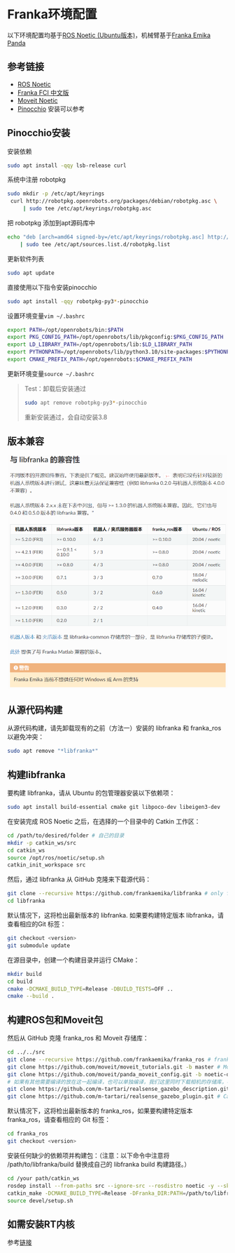# Franka环境配置
以下环境配置均基于[ROS Noetic (Ubuntu版本)](https://wiki.ros.org/noetic/Installation/Ubuntu)，机械臂基于[Franka Emika Panda](https://github.com/Liujian1997/Franka_env-Installation/Franka_Emika_Panda_Instruction_Handbook_CN.pdf)
## 参考链接
- [ROS Noetic](https://wiki.ros.org/noetic/Installation/Ubuntu)
- [Franka FCI 中文版](https://franka.cn/FCI/overview.html)
- [Moveit Noetic](https://moveit.github.io/moveit_tutorials/doc/getting_started/getting_started.html#)
- [Pinocchio](https://stack-of-tasks.github.io/pinocchio/download.html) 安装可以参考

## Pinocchio安装
安装依赖
```bash
sudo apt install -qqy lsb-release curl
```
系统中注册 robotpkg
```bash
sudo mkdir -p /etc/apt/keyrings
 curl http://robotpkg.openrobots.org/packages/debian/robotpkg.asc \
     | sudo tee /etc/apt/keyrings/robotpkg.asc
```
把 robotpkg 添加到apt源码库中
```bash
echo "deb [arch=amd64 signed-by=/etc/apt/keyrings/robotpkg.asc] http://robotpkg.openrobots.org/packages/debian/pub $(lsb_release -cs) robotpkg" \
    | sudo tee /etc/apt/sources.list.d/robotpkg.list
```
更新软件列表
```bash
sudo apt update
```
直接使用以下指令安装pinocchio
```bash
sudo apt install -qqy robotpkg-py3*-pinocchio
```
设置环境变量`vim ~/.bashrc`
```bash
export PATH=/opt/openrobots/bin:$PATH
export PKG_CONFIG_PATH=/opt/openrobots/lib/pkgconfig:$PKG_CONFIG_PATH
export LD_LIBRARY_PATH=/opt/openrobots/lib:$LD_LIBRARY_PATH
export PYTHONPATH=/opt/openrobots/lib/python3.10/site-packages:$PYTHONPATH # Adapt your desired python version here
export CMAKE_PREFIX_PATH=/opt/openrobots:$CMAKE_PREFIX_PATH
```
更新环境变量`source ~/.bashrc`
> Test：卸载后安装通过
> ![]()
> ```bash
> sudo apt remove robotpkg-py3*-pinocchio
> ```
> 重新安装通过，会自动安装3.8
## 版本兼容

![](https://github.com/Liujian1997/Franka_env-Installation/blob/main/img/Snipaste_2024-07-11_12-21-44.png)

## 从源代码构建

从源代码构建，请先卸载现有的之前（方法一）安装的 libfranka 和 franka_ros 以避免冲突：
```bash
sudo apt remove "*libfranka*"
```
## 构建libfranka

要构建 libfranka，请从 Ubuntu 的包管理器安装以下依赖项：
```bash
sudo apt install build-essential cmake git libpoco-dev libeigen3-dev
```
在安装完成 ROS Noetic 之后，在选择的一个目录中的 Catkin 工作区：
```bash
cd /path/to/desired/folder # 自己的目录
mkdir -p catkin_ws/src
cd catkin_ws
source /opt/ros/noetic/setup.sh
catkin_init_workspace src
```

然后，通过 libfranka 从 GitHub 克隆来下载源代码：

```bash
git clone --recursive https://github.com/frankaemika/libfranka # only for panda
cd libfranka
```

默认情况下，这将检出最新版本的 libfranka. 如果要构建特定版本 libfranka，请查看相应的Git 标签：

```bash
git checkout <version>
git submodule update
```
在源目录中，创建一个构建目录并运行 CMake：

```bash
mkdir build
cd build
cmake -DCMAKE_BUILD_TYPE=Release -DBUILD_TESTS=OFF ..
cmake --build .
```
## 构建ROS包和Moveit包

然后从 GitHub 克隆 franka_ros 和 Moveit 存储库：
```bash
cd ../../src
git clone --recursive https://github.com/frankaemika/franka_ros # franka_ros
git clone https://github.com/moveit/moveit_tutorials.git -b master # Moveit
git clone https://github.com/moveit/panda_moveit_config.git -b noetic-devel # Moveit
# 如果有其他需要编译的放在这一起编译，也可以单独编译，我们这里同时下载相机的存储库，不需要可以不下载
git clone https://github.com/m-tartari/realsense_gazebo_description.git # Camera
git clone https://github.com/m-tartari/realsense_gazebo_plugin.git # Camera plugin
```
默认情况下，这将检出最新版本的 franka_ros，如果要构建特定版本 franka_ros，请查看相应的 Git 标签：
```bash
cd franka_ros
git checkout <version>
```
安装任何缺少的依赖项并构建包：（注意：以下命令中注意将 /path/to/libfranka/build 替换成自己的 libfranka build 构建路径。）
```bash
cd /your path/catkin_ws
rosdep install --from-paths src --ignore-src --rosdistro noetic -y --skip-keys libfranka
catkin_make -DCMAKE_BUILD_TYPE=Release -DFranka_DIR:PATH=/path/to/libfranka/build  # 注意修改路径
source devel/setup.sh
```

## 如需安装RT内核
参考[链接](https://franka.cn/FCI/installation_linux.html#setting-up-the-real-time-kernel)